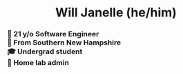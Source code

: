 <!--HEADER-->
<h1 align="center"><a href="#">&#x200B;</a>
Will Janelle (he/him)
</h1>

<h3>

💖 21 y/o Software Engineer<br>
📍 From Southern New Hampshire<br>
🎓 Undergrad student<br>
💽 Home lab admin<br>
</h3>
